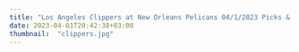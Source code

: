 ```yaml
---
title: "Los Angeles Clippers at New Orleans Pelicans 04/1/2023 Picks & Preview"
date: 2023-04-01T20:42:38+03:00
thumbnail:  "clippers.jpg"
---
```


